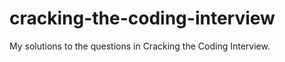 cracking-the-coding-interview
=============================
My solutions to the questions in Cracking the Coding Interview.

